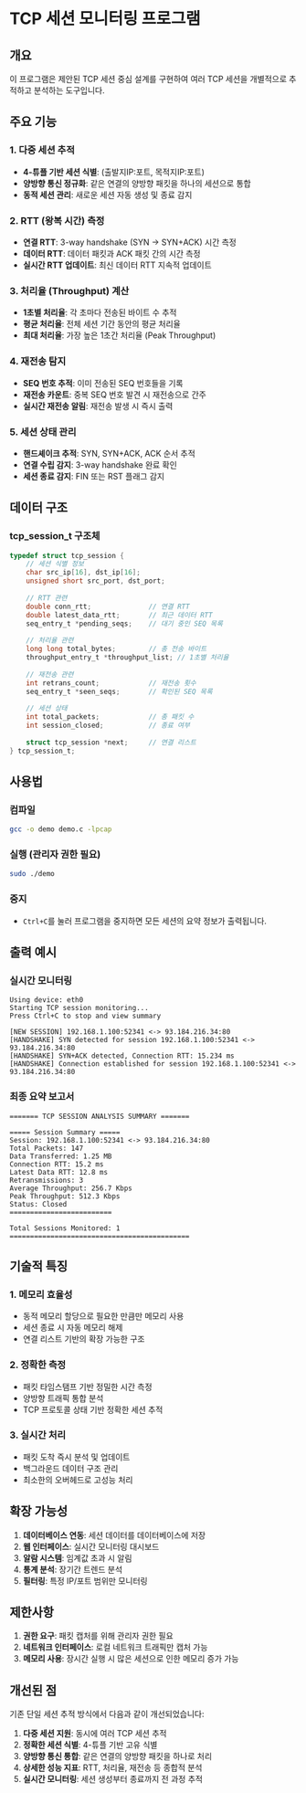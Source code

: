 # TCP 세션 모니터링 프로그램

## 개요
이 프로그램은 제안된 TCP 세션 중심 설계를 구현하여 여러 TCP 세션을 개별적으로 추적하고 분석하는 도구입니다.

## 주요 기능

### 1. 다중 세션 추적
- **4-튜플 기반 세션 식별**: (출발지IP:포트, 목적지IP:포트)
- **양방향 통신 정규화**: 같은 연결의 양방향 패킷을 하나의 세션으로 통합
- **동적 세션 관리**: 새로운 세션 자동 생성 및 종료 감지

### 2. RTT (왕복 시간) 측정
- **연결 RTT**: 3-way handshake (SYN → SYN+ACK) 시간 측정
- **데이터 RTT**: 데이터 패킷과 ACK 패킷 간의 시간 측정
- **실시간 RTT 업데이트**: 최신 데이터 RTT 지속적 업데이트

### 3. 처리율 (Throughput) 계산
- **1초별 처리율**: 각 초마다 전송된 바이트 수 추적
- **평균 처리율**: 전체 세션 기간 동안의 평균 처리율
- **최대 처리율**: 가장 높은 1초간 처리율 (Peak Throughput)

### 4. 재전송 탐지
- **SEQ 번호 추적**: 이미 전송된 SEQ 번호들을 기록
- **재전송 카운트**: 중복 SEQ 번호 발견 시 재전송으로 간주
- **실시간 재전송 알림**: 재전송 발생 시 즉시 출력

### 5. 세션 상태 관리
- **핸드셰이크 추적**: SYN, SYN+ACK, ACK 순서 추적
- **연결 수립 감지**: 3-way handshake 완료 확인
- **세션 종료 감지**: FIN 또는 RST 플래그 감지

## 데이터 구조

### tcp_session_t 구조체
```c
typedef struct tcp_session {
    // 세션 식별 정보
    char src_ip[16], dst_ip[16];
    unsigned short src_port, dst_port;
    
    // RTT 관련
    double conn_rtt;              // 연결 RTT
    double latest_data_rtt;       // 최근 데이터 RTT
    seq_entry_t *pending_seqs;    // 대기 중인 SEQ 목록
    
    // 처리율 관련
    long long total_bytes;        // 총 전송 바이트
    throughput_entry_t *throughput_list; // 1초별 처리율
    
    // 재전송 관련
    int retrans_count;            // 재전송 횟수
    seq_entry_t *seen_seqs;       // 확인된 SEQ 목록
    
    // 세션 상태
    int total_packets;            // 총 패킷 수
    int session_closed;           // 종료 여부
    
    struct tcp_session *next;     // 연결 리스트
} tcp_session_t;
```

## 사용법

### 컴파일
```bash
gcc -o demo demo.c -lpcap
```

### 실행 (관리자 권한 필요)
```bash
sudo ./demo
```

### 중지
- `Ctrl+C`를 눌러 프로그램을 중지하면 모든 세션의 요약 정보가 출력됩니다.

## 출력 예시

### 실시간 모니터링
```
Using device: eth0
Starting TCP session monitoring...
Press Ctrl+C to stop and view summary

[NEW SESSION] 192.168.1.100:52341 <-> 93.184.216.34:80
[HANDSHAKE] SYN detected for session 192.168.1.100:52341 <-> 93.184.216.34:80
[HANDSHAKE] SYN+ACK detected, Connection RTT: 15.234 ms
[HANDSHAKE] Connection established for session 192.168.1.100:52341 <-> 93.184.216.34:80
```

### 최종 요약 보고서
```
======= TCP SESSION ANALYSIS SUMMARY =======

===== Session Summary =====
Session: 192.168.1.100:52341 <-> 93.184.216.34:80
Total Packets: 147
Data Transferred: 1.25 MB
Connection RTT: 15.2 ms
Latest Data RTT: 12.8 ms
Retransmissions: 3
Average Throughput: 256.7 Kbps
Peak Throughput: 512.3 Kbps
Status: Closed
=========================

Total Sessions Monitored: 1
============================================
```

## 기술적 특징

### 1. 메모리 효율성
- 동적 메모리 할당으로 필요한 만큼만 메모리 사용
- 세션 종료 시 자동 메모리 해제
- 연결 리스트 기반의 확장 가능한 구조

### 2. 정확한 측정
- 패킷 타임스탬프 기반 정밀한 시간 측정
- 양방향 트래픽 통합 분석
- TCP 프로토콜 상태 기반 정확한 세션 추적

### 3. 실시간 처리
- 패킷 도착 즉시 분석 및 업데이트
- 백그라운드 데이터 구조 관리
- 최소한의 오버헤드로 고성능 처리

## 확장 가능성

1. **데이터베이스 연동**: 세션 데이터를 데이터베이스에 저장
2. **웹 인터페이스**: 실시간 모니터링 대시보드
3. **알람 시스템**: 임계값 초과 시 알림
4. **통계 분석**: 장기간 트렌드 분석
5. **필터링**: 특정 IP/포트 범위만 모니터링

## 제한사항

1. **권한 요구**: 패킷 캡처를 위해 관리자 권한 필요
2. **네트워크 인터페이스**: 로컬 네트워크 트래픽만 캡처 가능
3. **메모리 사용**: 장시간 실행 시 많은 세션으로 인한 메모리 증가 가능

## 개선된 점

기존 단일 세션 추적 방식에서 다음과 같이 개선되었습니다:

1. **다중 세션 지원**: 동시에 여러 TCP 세션 추적
2. **정확한 세션 식별**: 4-튜플 기반 고유 식별
3. **양방향 통신 통합**: 같은 연결의 양방향 패킷을 하나로 처리
4. **상세한 성능 지표**: RTT, 처리율, 재전송 등 종합적 분석
5. **실시간 모니터링**: 세션 생성부터 종료까지 전 과정 추적

